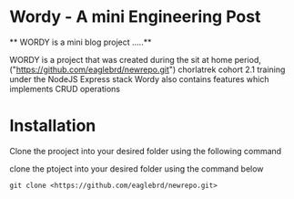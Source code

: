 # Wordy - A mini Engineering Post

** WORDY is a mini blog project .....**

WORDY is a project that was created during the sit at home period, ("https://github.com/eaglebrd/newrepo.git") chorlatrek cohort 2.1 training under the NodeJS Express stack
Wordy also contains features which implements CRUD operations

# Installation
Clone the prooject into your desired folder using the following command

clone the ptoject into your desired folder using the command below
```
git clone <https://github.com/eaglebrd/newrepo.git>
```

<!-- r24ngufri2ivk92 -->